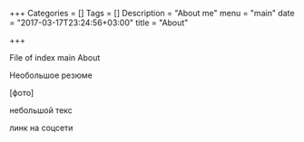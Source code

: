+++
Categories = []
Tags = []
Description = "About me"
menu = "main"
date = "2017-03-17T23:24:56+03:00"
title = "About"

+++

File of index main About

Необольшое резюме

[фото]

небольшой текс

линк на соцсети

